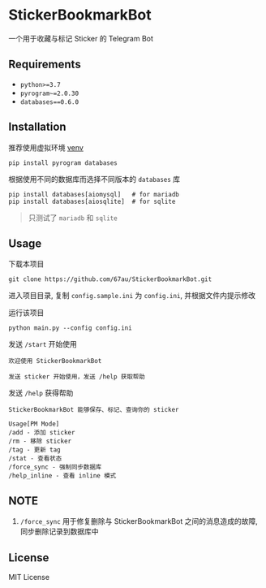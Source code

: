 # StickerBookmarkBot

一个用于收藏与标记 Sticker 的 Telegram Bot

## Requirements

- `python>=3.7`
- `pyrogram~=2.0.30`
- `databases==0.6.0`

## Installation

推荐使用虚拟环境 [venv](https://docs.python.org/zh-cn/3/library/venv.html)

```shell
pip install pyrogram databases
```

根据使用不同的数据库而选择不同版本的 `databases` 库
```shell
pip install databases[aiomysql]   # for mariadb
pip install databases[aiosqlite]  # for sqlite
```

> 只测试了 `mariadb` 和 `sqlite`

## Usage

下载本项目

```shell
git clone https://github.com/67au/StickerBookmarkBot.git
```

进入项目目录, 复制 `config.sample.ini` 为 `config.ini`, 并根据文件内提示修改

运行该项目

```shell
python main.py --config config.ini
```

发送 `/start` 开始使用

```
欢迎使用 StickerBookmarkBot 

发送 sticker 开始使用，发送 /help 获取帮助
```

发送 `/help` 获得帮助

```
StickerBookmarkBot 能够保存、标记、查询你的 sticker

Usage[PM Mode]
/add - 添加 sticker
/rm - 移除 sticker
/tag - 更新 tag
/stat - 查看状态
/force_sync - 强制同步数据库
/help_inline - 查看 inline 模式
```

## NOTE

1. `/force_sync` 用于修复删除与 StickerBookmarkBot 之间的消息造成的故障, 同步删除记录到数据库中

## License

MIT License
